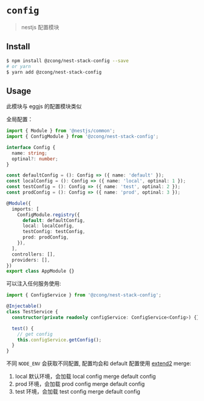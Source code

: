 # `config`

> nestjs 配置模块

## Install

```bash
$ npm install @zcong/nest-stack-config --save
# or yarn
$ yarn add @zcong/nest-stack-config
```

## Usage

此模块与 eggjs 的配置模块类似

全局配置：

```ts
import { Module } from '@nestjs/common';
import { ConfigModule } from '@zcong/nest-stack-config';

interface Config {
  name: string;
  optinal?: number;
}

const defaultConfig = (): Config => ({ name: 'default' });
const localConfig = (): Config => ({ name: 'local', optinal: 1 });
const testConfig = (): Config => ({ name: 'test', optinal: 2 });
const prodConfig = (): Config => ({ name: 'prod', optinal: 3 });

@Module({
  imports: [
    ConfigModule.registry({
      default: defaultConfig,
      local: localConfig,
      testConfig: testConfig,
      prod: prodConfig,
    }),
  ],
  controllers: [],
  providers: [],
})
export class AppModule {}
```

可以注入任何服务使用:

```ts
import { ConfigService } from '@zcong/nest-stack-config';

@Injectable()
class TestService {
  constructor(private readonly configService: ConfigService<Config>) {}

  test() {
    // get config
    this.configService.getConfig();
  }
}
```

不同 `NODE_ENV` 会获取不同配置, 配置均会和 default 配置使用 [extend2](https://github.com/eggjs/extend2) merge:

1. local 默认环境，会加载 local config merge default config
2. prod 环境，会加载 prod config merge default config
3. test 环境，会加载 test config merge default config
